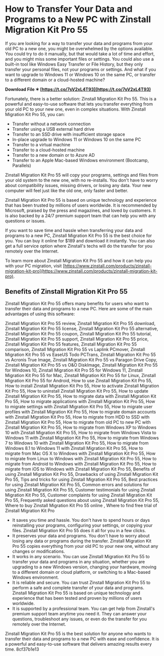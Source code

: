 # How to Transfer Your Data and Programs to a New PC with Zinstall Migration Kit Pro 55
 
If you are looking for a way to transfer your data and programs from your old PC to a new one, you might be overwhelmed by the options available. You could try to do it manually, but that would take a lot of time and effort, and you might miss some important files or settings. You could also use a built-in tool like Windows Easy Transfer or File History, but they only transfer your personal files, not your programs or settings. And what if you want to upgrade to Windows 11 or Windows 10 on the same PC, or transfer to a different domain or a cloud-hosted machine?
 
**Download File ✶ [https://t.co/7sV2xL4T93](https://t.co/7sV2xL4T93)**


 
Fortunately, there is a better solution: Zinstall Migration Kit Pro 55. This is a powerful and easy-to-use software that lets you transfer everything from your old PC to your new one, even in complex situations. With Zinstall Migration Kit Pro 55, you can:
 
- Transfer without a network connection
- Transfer using a USB external hard drive
- Transfer to an SSD drive with insufficient storage space
- In-place upgrade to Windows 11 or Windows 10 on the same PC
- Transfer to a virtual machine
- Transfer to a cloud-hosted machine
- Transfer to a new domain or to Azure AD
- Transfer to an Apple Mac-based Windows environment (Bootcamp, Parallels)

Zinstall Migration Kit Pro 55 will copy your programs, settings and files from your old system to the new one, with no re-installs. You don't have to worry about compatibility issues, missing drivers, or losing any data. Your new computer will feel just like the old one, only faster and better.
 
Zinstall Migration Kit Pro 55 is based on unique technology and experience that has been trusted by millions of users worldwide. It is recommended by Microsoft, praised by the press and magazines, and loved by customers. It is also backed by a 24/7 premium support team that can help you with any questions or issues.
 
If you want to save time and hassle when transferring your data and programs to a new PC, Zinstall Migration Kit Pro 55 is the best choice for you. You can buy it online for $189 and download it instantly. You can also get a full service option where Zinstall's techs will do the transfer for you remotely over the Internet.
 
To learn more about Zinstall Migration Kit Pro 55 and how it can help you with your PC migration, visit [https://www.zinstall.com/products/zinstall-migration-kit-pro](https://www.zinstall.com/products/zinstall-migration-kit-pro).
  
## Benefits of Zinstall Migration Kit Pro 55
 
Zinstall Migration Kit Pro 55 offers many benefits for users who want to transfer their data and programs to a new PC. Here are some of the main advantages of using this software:
 
Zinstall Migration Kit Pro 55 review,  Zinstall Migration Kit Pro 55 download,  Zinstall Migration Kit Pro 55 license,  Zinstall Migration Kit Pro 55 alternative,  Zinstall Migration Kit Pro 55 coupon,  Zinstall Migration Kit Pro 55 tutorial,  Zinstall Migration Kit Pro 55 support,  Zinstall Migration Kit Pro 55 price,  Zinstall Migration Kit Pro 55 features,  Zinstall Migration Kit Pro 55 comparison,  Zinstall Migration Kit Pro 55 vs Laplink PCmover,  Zinstall Migration Kit Pro 55 vs EaseUS Todo PCTrans,  Zinstall Migration Kit Pro 55 vs Acronis True Image,  Zinstall Migration Kit Pro 55 vs Paragon Drive Copy,  Zinstall Migration Kit Pro 55 vs O&O DiskImage,  Zinstall Migration Kit Pro 55 for Windows 10,  Zinstall Migration Kit Pro 55 for Windows 11,  Zinstall Migration Kit Pro 55 for Mac,  Zinstall Migration Kit Pro 55 for Linux,  Zinstall Migration Kit Pro 55 for Android,  How to use Zinstall Migration Kit Pro 55,  How to install Zinstall Migration Kit Pro 55,  How to activate Zinstall Migration Kit Pro 55,  How to uninstall Zinstall Migration Kit Pro 55,  How to update Zinstall Migration Kit Pro 55,  How to migrate data with Zinstall Migration Kit Pro 55,  How to migrate applications with Zinstall Migration Kit Pro 55,  How to migrate settings with Zinstall Migration Kit Pro 55,  How to migrate user profiles with Zinstall Migration Kit Pro 55,  How to migrate domain accounts with Zinstall Migration Kit Pro 55,  How to migrate from HDD to SSD with Zinstall Migration Kit Pro 55,  How to migrate from old PC to new PC with Zinstall Migration Kit Pro 55,  How to migrate from Windows XP to Windows 10 with Zinstall Migration Kit Pro 55,  How to migrate from Windows Vista to Windows 11 with Zinstall Migration Kit Pro 55,  How to migrate from Windows 7 to Windows 10 with Zinstall Migration Kit Pro 55,  How to migrate from Windows 8.1 to Windows 11 with Zinstall Migration Kit Pro 55,  How to migrate from Mac OS X to Windows with Zinstall Migration Kit Pro 55,  How to migrate from Linux to Windows with Zinstall Migration Kit Pro 55,  How to migrate from Android to Windows with Zinstall Migration Kit Pro 55,  How to migrate from iOS to Windows with Zinstall Migration Kit Pro 55,  Benefits of using Zinstall Migration Kit Pro 55,  Drawbacks of using Zinstall Migration Kit Pro 55,  Tips and tricks for using Zinstall Migration Kit Pro 55,  Best practices for using Zinstall Migration Kit Pro 55,  Common errors and solutions for using Zinstall Migration Kit Pro 55,  Customer testimonials for using Zinstall Migration Kit Pro 55,  Customer complaints for using Zinstall Migration Kit Pro 55,  Frequently asked questions about using Zinstall Migration Kit Pro 55,  Where to buy Zinstall Migration Kit Pro 55 online ,  Where to find free trial of Zinstall Migration Kit Pro

- It saves you time and hassle. You don't have to spend hours or days reinstalling your programs, configuring your settings, or copying your files. Zinstall Migration Kit Pro 55 does it all for you in a few clicks.
- It preserves your data and programs. You don't have to worry about losing any data or programs during the transfer. Zinstall Migration Kit Pro 55 copies everything from your old PC to your new one, without any changes or modifications.
- It works in any scenario. You can use Zinstall Migration Kit Pro 55 to transfer your data and programs in any situation, whether you are upgrading to a new Windows version, changing your hardware, moving to a different domain or cloud platform, or switching to a Mac-based Windows environment.
- It is reliable and secure. You can trust Zinstall Migration Kit Pro 55 to perform a safe and complete transfer of your data and programs. Zinstall Migration Kit Pro 55 is based on unique technology and experience that has been tested and proven by millions of users worldwide.
- It is supported by a professional team. You can get help from Zinstall's premium support team anytime you need it. They can answer your questions, troubleshoot any issues, or even do the transfer for you remotely over the Internet.

Zinstall Migration Kit Pro 55 is the best solution for anyone who wants to transfer their data and programs to a new PC with ease and confidence. It is a powerful and easy-to-use software that delivers amazing results every time.
 8cf37b1e13
 
